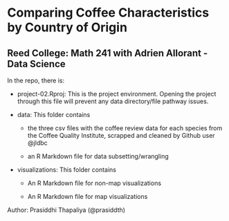 # Comparing Coffee Characteristics by Country of Origin

## Reed College: Math 241 with Adrien Allorant - Data Science

In the repo, there is:

-   project-02.Rproj: This is the project environment. Opening the project through this file will prevent any data directory/file pathway issues.

-   data: This folder contains

    -   the three csv files with the coffee review data for each species from the Coffee Quality Institute, scrapped and cleaned by Github user @jldbc

    -   an R Markdown file for data subsetting/wrangling

-   visualizations: This folder contains

    -   An R Markdown file for non-map visualizations

    -   An R Markdown file for map visualizations

Author: Prasiddhi Thapaliya (\@prasiddth)
